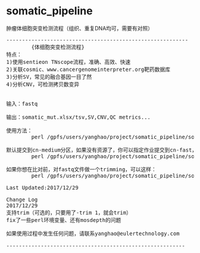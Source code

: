 # somatic_pipeline
肿瘤体细胞突变检测流程（组织、重复DNA均可，需要有对照）
<pre>
----------------------------------------------------------
        {体细胞突变检测流程}
特点：
1)使用sentieon TNscope流程，准确、高效、快速
2)关联cosmic、www.cancergenomeinterpreter.org靶药数据库
3)分析SV，常见的融合基因一目了然
4)分析CNV，可检测拷贝数变异


输入：fastq

输出：somatic_mut.xlsx/tsv,SV,CNV,QC metrics...

使用方法：
        perl /gpfs/users/yanghao/project/somatic_pipeline/somatic.sentieon.fq.pipeline.pl -t <tumor name> -t1 <tumor R1> -t2 <tumor R2> -n <normal name> -n1 <normal R1> -n2 <normal R2> -b <interval.bed>

默认提交到cn-medium分区，如果没有资源了，你可以指定作业提交到cn-fast，如下所示：
        perl /gpfs/users/yanghao/project/somatic_pipeline/somatic.sentieon.fq.pipeline.pl -t <tumor name> -t1 <tumor R1> -t2 <tumor R2> -n <normal name> -n1 <normal R1> -n2 <normal R2> -b <interval.bed> -part cn-fast

如果你想在比对前，对fastq文件做一个trimming，可以这样：
        perl /gpfs/users/yanghao/project/somatic_pipeline/somatic.sentieon.fq.pipeline.pl -t <tumor name> -t1 <tumor R1> -t2 <tumor R2> -n <normal name> -n1 <normal R1> -n2 <normal R2> -b <interval.bed> -trim 1

Last Updated:2017/12/29

Change Log
2017/12/29
支持trim（可选的，只要用了-trim 1，就会trim）
fix了一些perl环境变量、还有mosdepth的问题

如果使用过程中发生任何问题，请联系yanghao@eulertechnology.com

---------------------------------------------------------
</pre>
